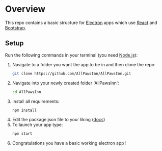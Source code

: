 # Overview
This repo contains a basic structure for [Electron](https://electron.atom.io/) apps which use [React](https://facebook.github.io/react/) and [Bootstrap](http://getbootstrap.com/).

## Setup
Run the following commands in your terminal (you need [Node.js](https://nodejs.org/en/)):

1. Navigate to a folder you want the app to be in and then clone the repo:  
    ```sh
    git clone https://github.com/AllPawsInn/AllPawsInn.git
    ```
2. Navigate into your newly created folder 'AllPawsInn':  
    ```sh
    cd AllPawsInn
    ```
3. Install all requirements:  
    ```sh
    npm install
    ```
4. Edit the package.json file to your liking ([docs](https://docs.npmjs.com/files/package.json))  
5. To launch your app type:  
    ```sh
    npm start
    ```
6. Congratulations you have a basic working electron app !
